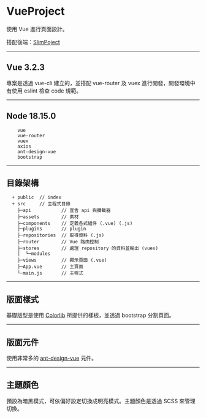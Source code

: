 # VueProject

使用 Vue 進行頁面設計。

搭配後端：[SlimPoject](https://github.com/tk50486yui/SlimProject.git)

----
## Vue 3.2.3

專案是透過 vue-cli 建立的，並搭配 vue-router 及 vuex 進行開發，開發環境中有使用 eslint 檢查 code 規範。


----
## Node 18.15.0

``` 
    vue
    vue-router
    vuex
    axios
    ant-design-vue
    bootstrap
``` 

----
## 目錄架構
```    
  + public  // index
  + src     // 主程式目錄
    ├─api           // 宣告 api 與攔截器
    ├─assets        // 素材
    ├─components    // 定義各式組件 (.vue) (.js)
    ├─plugins       // plugin
    ├─repositories  // 取得資料 (.js)
    ├─router        // Vue 路由控制
    ├─stores        // 處理 repository 的資料並輸出 (vuex)
    │  └─modules
    ├─views         // 顯示頁面 (.vue)
    ├─App.vue       // 主頁面
    └─main.js       // 主程式
```

----
## 版面樣式

基礎版型是使用 [Colorlib](https://colorlib.com/) 所提供的樣板，並透過 bootstrap 分割頁面。

----
## 版面元件

使用非常多的 [ant-design-vue](https://www.antdv.com/docs/vue/introduce-cn) 元件。

----
## 主題顏色

預設為暗黑模式，可依偏好設定切換成明亮模式。主題顏色是透過 SCSS 來管理切換。